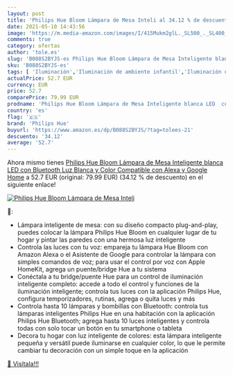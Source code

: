 ```yaml
---
layout: post
title: 'Philips Hue Bloom Lámpara de Mesa Inteli al 34.12 % de descuento'
date: 2021-05-10 14:43:56
image: 'https://m.media-amazon.com/images/I/415Mukm2glL._SL500_._SL400_.jpg'
comments: true
category: ofertas
author: 'tole.es'
slug: 'B088S2BYJS-es Philips Hue Bloom Lámpara de Mesa Inteligente blanca LED...'
sku: 'B088S2BYJS-es'
tags: [ 'Iluminación','Iluminación de ambiente infantil','Iluminación de interior','Lámparas e iluminación infantil','alexa','google','home','hue','philips','philips hue', ]
actualPrice: 52.7 EUR
currency: EUR
price: 52.7
comparePrice: 79.99 EUR
prodname: 'Philips Hue Bloom Lámpara de Mesa Inteligente blanca LED  con Bluetooth  Luz Blanca y Color  Compatible con Alexa y Google Home'
country: 'es'
flag: '🇪🇸'
brand: 'Philips Hue'
buyurl: 'https://www.amazon.es/dp/B088S2BYJS/?tag=tolees-21'
descuento: '34.12'
average: '52.7'
---
```


Ahora mismo tienes [Philips Hue Bloom Lámpara de Mesa Inteligente blanca LED  con Bluetooth  Luz Blanca y Color  Compatible con Alexa y Google Home](https://www.amazon.es/dp/B088S2BYJS/?tag=tolees-21) a 52.7 EUR (original: 79.99 EUR) (34.12 %  de descuento) en el siguiente enlace!

[![Philips Hue Bloom Lámpara de Mesa Inteli](https://m.media-amazon.com/images/I/415Mukm2glL._SL500_._SL400_.jpg)](https://www.amazon.es/dp/B088S2BYJS/?tag=tolees-21)

🔎:

- Lámpara inteligente de mesa: con su diseño compacto plug-and-play, puedes colocar la lámpara Philips Hue Bloom en cualquier lugar de tu hogar y pintar las paredes con una hermosa luz inteligente
- Controla las luces con tu voz: empareja tu lámpara Hue Bloom con Amazon Alexa o el Asistente de Google para controlar la lámpara con simples comandos de voz; para usar el control por voz con Apple HomeKit, agrega un puente/bridge Hue a tu sistema
- Conéctala a tu bridge/puente Hue para un control de iluminación inteligente completo: accede a todo el control y funciones de la iluminación inteligente; controla tus luces con la aplicación Philips Hue, configura temporizadores, rutinas, agrega o quita luces y más
- Controla hasta 10 lámparas y bombillas con Bluetooth: controla tus lámparas inteligentes Philips Hue en una habitación con la aplicación Philips Hue Bluetooth; agrega hasta 10 luces inteligentes y controla todas con solo tocar un botón en tu smartphone o tableta
- Decora tu hogar con luz inteligente de colores: esta lámpara inteligente pequeña y versátil puede iluminarse en cualquier color, lo que le permite cambiar tu decoración con un simple toque en la aplicación

[🛒 Visítala!!!](https://www.amazon.es/dp/B088S2BYJS/?tag=tolees-21)
